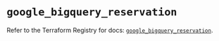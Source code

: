 # `google_bigquery_reservation`

Refer to the Terraform Registry for docs: [`google_bigquery_reservation`](https://registry.terraform.io/providers/hashicorp/google/5.37.0/docs/resources/bigquery_reservation).
